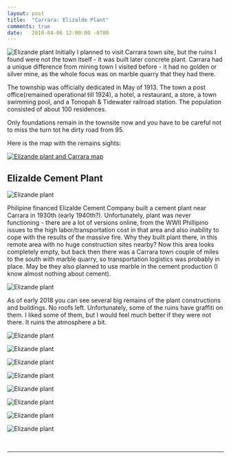 ```yaml
---
layout: post
title:  "Carrara: Elizalde Plant"
comments: true
date:   2018-04-06 12:00:00 -0700
---
```


![Elizande plant][elizande1]
Initially I planned to visit Carrara town site, but the ruins I found were not the town itself - it was built later concrete plant. Carrara had a unique difference from mining town I visited before - it had no golden or silver mine, as the whole focus was on marble quarry that they had there. 

The township was officially dedicated in May of 1913. The town a post office(remained operational till 1924), a hotel, a restaurant, a store, a town swimming pool, and a Tonopah & Tidewater railroad station. The population consisted of about 100 residences.

Only foundations remain in the townsite now and you have to be careful not to miss the turn tot he dirty road from 95.

Here is the map with the remains sights:

[![Elizande plant and Carrara map][elizande_map]](https://www.google.com/maps/@36.8096048,-116.7148102,3830m/data=!3m1!1e3)

<h2>Elizalde Cement Plant</h2>

![Elizande plant][elizande2]

Philipine financed Elizalde Cement Company built a cement plant near Carrara in 1930th (early 1940th?). Unfortunately, plant was never functioning - there are a lot of versions online, from the WWII Phillipino issues to the high labor/transportation cost in that area and also inability to cope with the results of the massive fire. Why they built plant there, in this remote area with no huge construction sites nearby? Now this area looks completely empty, but back then there was a Carrara town couple of miles to the south with marble quarry, so transportation logistics was probably in place. May be they also planned to use marble in the cement production (I know almost nothing about cement).

![Elizande plant][elizande3]

As of early 2018 you can see several big remains of the plant constructions and buildings. No roofs left. Unfortunately, some of the ruins have graffiti on them. I liked some of them, but I would feel much better if they were not there. It ruins the atmosphere a bit. 

![Elizande plant][elizande4]

![Elizande plant][elizande5]

![Elizande plant][elizande6]

![Elizande plant][elizande7]

![Elizande plant][elizande8]

![Elizande plant][elizande9]

![Elizande plant][elizande10]

![Elizande plant][elizande11]

<br>

***

<br>

[elizande1]: {{site.url}}/assets/img/29042018-Carrara/29042018-Carrara2.jpg "Elizande plant view"
[elizande_map]: {{site.url}}/assets/img/29042018-Carrara/29042018-CarraraMap.png "Carrara sight map"
[elizande2]: {{site.url}}/assets/img/29042018-Carrara/29042018-Carrara.jpg "Elizande plant view"
[elizande3]: {{site.url}}/assets/img/29042018-Carrara/29042018-Carrara1.jpg "Elizande plant view"
[elizande4]: {{site.url}}/assets/img/29042018-Carrara/29042018-Carrara3.jpg "Elizande plant view"
[elizande5]: {{site.url}}/assets/img/29042018-Carrara/29042018-Carrara4.jpg "Elizande plant view"
[elizande6]: {{site.url}}/assets/img/29042018-Carrara/29042018-Carrara5.jpg "Elizande plant view"
[elizande7]: {{site.url}}/assets/img/29042018-Carrara/29042018-Carrara6.jpg "Elizande plant view"
[elizande8]: {{site.url}}/assets/img/29042018-Carrara/29042018-Carrara7.jpg "Elizande plant view"
[elizande9]: {{site.url}}/assets/img/29042018-Carrara/29042018-Carrara8.jpg "Elizande plant view"
[elizande10]: {{site.url}}/assets/img/29042018-Carrara/29042018-Carrara9.jpg "Elizande plant view"
[elizande11]: {{site.url}}/assets/img/29042018-Carrara/29042018-Carrara10.jpg "Elizande plant view"

